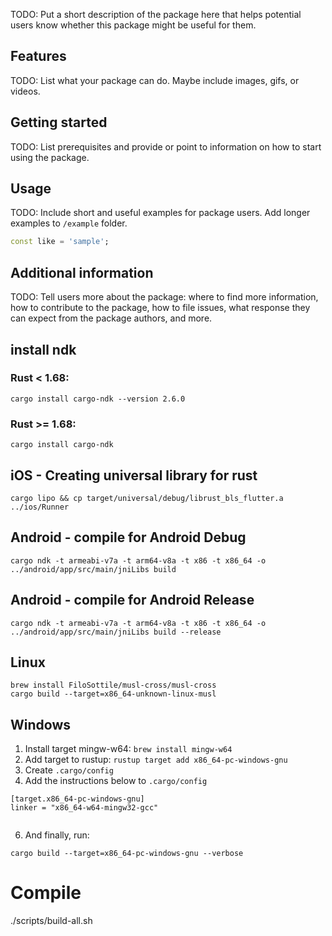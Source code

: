<!--
This README describes the package. If you publish this package to pub.dev,
this README's contents appear on the landing page for your package.

For information about how to write a good package README, see the guide for
[writing package pages](https://dart.dev/guides/libraries/writing-package-pages).

For general information about developing packages, see the Dart guide for
[creating packages](https://dart.dev/guides/libraries/create-library-packages)
and the Flutter guide for
[developing packages and plugins](https://flutter.dev/developing-packages).
-->

TODO: Put a short description of the package here that helps potential users
know whether this package might be useful for them.

## Features

TODO: List what your package can do. Maybe include images, gifs, or videos.

## Getting started

TODO: List prerequisites and provide or point to information on how to
start using the package.

## Usage

TODO: Include short and useful examples for package users. Add longer examples
to `/example` folder.

```dart
const like = 'sample';
```

## Additional information

TODO: Tell users more about the package: where to find more information, how to
contribute to the package, how to file issues, what response they can expect
from the package authors, and more.

## install ndk

### Rust < 1.68:
```
cargo install cargo-ndk --version 2.6.0
```

### Rust >= 1.68: 
```
cargo install cargo-ndk
```

## iOS -  Creating universal library for rust 
```
cargo lipo && cp target/universal/debug/librust_bls_flutter.a ../ios/Runner
```

## Android - compile for Android Debug
```
cargo ndk -t armeabi-v7a -t arm64-v8a -t x86 -t x86_64 -o ../android/app/src/main/jniLibs build
```

## Android - compile for Android Release
```
cargo ndk -t armeabi-v7a -t arm64-v8a -t x86 -t x86_64 -o ../android/app/src/main/jniLibs build --release
```
## Linux
```
brew install FiloSottile/musl-cross/musl-cross
cargo build --target=x86_64-unknown-linux-musl
```
## Windows

1. Install target mingw-w64: `brew install mingw-w64`
2. Add target to rustup: `rustup target add x86_64-pc-windows-gnu`
3. Create `.cargo/config`
4. Add the instructions below to `.cargo/config` 
```
[target.x86_64-pc-windows-gnu]
linker = "x86_64-w64-mingw32-gcc"
  
```
6. And finally, run: 
```
cargo build --target=x86_64-pc-windows-gnu --verbose
```



# Compile
./scripts/build-all.sh